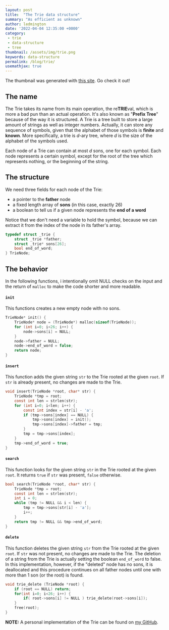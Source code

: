 ```yaml
---
layout: post
title:  "The Trie data structure"
summary: "As efficient as unknown"
author: ledmington
date: '2022-04-04 12:35:00 +0000'
category:
 - trie
 - data-structure
 - tree
thumbnail: /assets/img/trie.png
keywords: data-structure
permalink: /blog/trie/
usemathjax: true
---
```


The thumbnail was generated with [this site](https://www.cs.usfca.edu/~galles/visualization/Trie.html). Go check it out!

## The name
The Trie takes its name from its main operation, the re**TRIE**val, which is more a bad pun than an actual operation. It's also known as "**Prefix Tree**" because of the way it is structured.
A Trie is a tree built to store a large amount of strings as well as integer numbers. Actually, it can store any sequence of symbols, given that the alphabet of those symbols is **finite** and **known**.
More specifically, a trie is *d*-ary tree, where *d* is the size of the alphabet of the symbols used.

Each node of a Trie can contain at most *d* sons, one for each symbol. Each node represents a certain symbol, except for the root of the tree which represents nothing, or the beginning of the string.

## The structure
We need three fields for each node of the Trie:
- a pointer to the **father** node
- a fixed length array of **sons** (in this case, exactly 26)
- a boolean to tell us if a given node represents the **end of a word**

Notice that we don't need a variable to hold the symbol, because we can extract it from the index of the node in its father's array.

```c
typedef struct _trie {
    struct _trie *father;
    struct _trie* sons[26];
    bool end_of_word;
} TrieNode;
```

## The behavior
In the following functions, i intentionally omit NULL checks on the input and the return of `malloc` to make the code shorter and more readable.

#### `init`
This functions creates a new empty node with no sons.

```c
TrieNode* init() {
    TrieNode* node = (TrieNode*) malloc(sizeof(TrieNode));
    for (int i=0; i<26; i++) {
        node->sons[i] = NULL;
    }
    node->father = NULL;
    node->end_of_word = false;
    return node;
}
```

#### `insert`
This function adds the given string `str` to the Trie rooted at the given `root`. If `str` is already present, no changes are made to the Trie.

```c
void insert(TrieNode *root, char* str) {
    TrieNode *tmp = root;
    const int len = strlen(str);
    for (int i=0; i<len; i++) {
        const int index = str[i] - 'a';
        if (tmp->sons[index] == NULL) {
            tmp->sons[index] = init();
            tmp->sons[index]->father = tmp;
        }
        tmp = tmp->sons[index];
    }
    tmp->end_of_word = true;
}
```

#### `search`
This function looks for the given string `str` in the Trie rooted at the given `root`. It returns `true` if `str` was present, `false` otherwise.

```c
bool search(TrieNode *root, char* str) {
    TrieNode *tmp = root;
    const int len = strlen(str);
    int i = 0;
    while (tmp != NULL && i < len) {
        tmp = tmp->sons[str[i] - 'a'];
        i++;
    }
    return tmp != NULL && tmp->end_of_word;
}
```

#### `delete`
This function deletes the given string `str` from the Trie rooted at the given `root`. If `str` was not present, no changes are made to the Trie.
The deletion of a string from the Trie is actually setting the boolean `end_of_word` to false. In this implementation, however, if the "deleted" node
has no sons, it is deallocated and this procedure continues on all father nodes until one with more than 1 son (or the root) is found.

```c
void trie_delete (TrieNode *root) {
    if (root == NULL) return;
    for(int i=0; i<26; i++) {
        if( root->sons[i] != NULL ) trie_delete(root->sons[i]);
    }
    free(root);
}
```


**NOTE:**
A personal implementation of the Trie can be found on [my GitHub](https://github.com/Ledmington/personal/tree/main/trie).